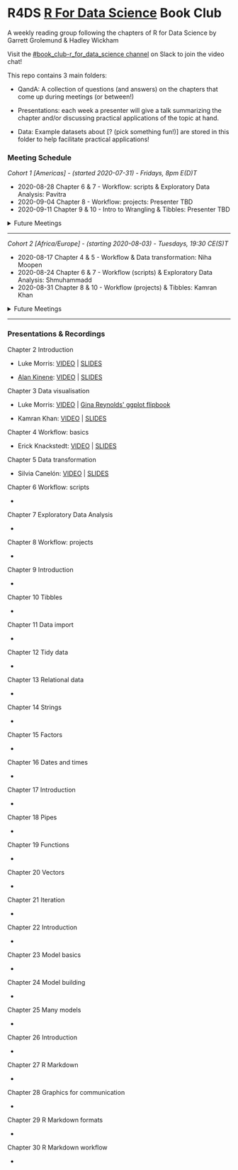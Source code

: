 # R4DS [R For Data Science](https://r4ds.had.co.nz/) Book Club

A weekly reading group following the chapters of R for Data Science by Garrett Grolemund & Hadley Wickham

Visit the [#book_club-r_for_data_science channel](https://r4ds.io/join) on Slack to join the video chat! 

This repo contains 3 main folders:

- QandA: A collection of questions (and answers) on the chapters that come up during meetings (or between!)

- Presentations: each week a presenter will give a talk summarizing the chapter and/or discussing practical applications of the topic at hand. 

- Data: Example datasets about [? (pick something fun!)] are stored in this folder to help facilitate practical applications!

### Meeting Schedule 

*Cohort 1 [Americas] - (started 2020-07-31) - Fridays, 8pm E(D)T*

- 2020-08-28 Chapter 6 & 7 -  Workflow: scripts & Exploratory Data Analysis: Pavitra
- 2020-09-04 Chapter 8 - Workflow: projects: Presenter TBD
- 2020-09-11 Chapter 9 & 10 - Intro to Wrangling & Tibbles: Presenter TBD

<details>
  <summary> Future Meetings </summary>

- 2020-09-18 - Chapter 11 - Data Import
- 2020-09-25 - Chapter 12 - Tidy Data
- 2020-10-02 - Chapter 13 - Relational Data
- 2020-10-09 - Chapter 14 - Strings

</details>
<hr>


*Cohort 2 [Africa/Europe] - (starting 2020-08-03) - Tuesdays, 19:30 CE(S)T*

- 2020-08-17 Chapter 4 & 5 - Workflow & Data transformation: Niha Moopen
- 2020-08-24 Chapter 6 & 7 - Workflow (scripts) & Exploratory Data Analysis: Shmuhammadd
- 2020-08-31 Chapter 8 & 10 - Workflow (projects) & Tibbles: Kamran Khan

<details>
  <summary> Future Meetings </summary>

- 2020-09-07 Chapter 11 - Data import
- 2020-09-14 Chapter 12 - Tidy data
- 2020-09-21 Chapter 13 - Relational data
- 2020-09-28 Chapter 14 - Strings

</details>
<hr>

### Presentations & Recordings

Chapter 2 Introduction 

- Luke Morris: [VIDEO](https://youtu.be/J8KHe2KAnUk) | [SLIDES](https://r4ds.github.io/bookclub-R_for_Data_Science/Presentations/Week01/Cohort1/R4DS%20Ch%201-2%20-%20Morris.html)

- [Alan Kinene](https://twitter.com/kinenealan): [VIDEO](https://youtu.be/M28oO5jmVQU) | [SLIDES](https://www.alankinene.com/r4ds_book_club/r4ds/r4ds-ch1_2.html#1)  

Chapter 3 Data visualisation 

- Luke Morris: [VIDEO](https://youtu.be/TuWkMvQbYPI) | [Gina Reynolds' ggplot flipbook](https://evamaerey.github.io/ggplot_flipbook/ggplot_flipbook_xaringan.html)

- Kamran Khan: [VIDEO](https://youtu.be/1Kl-Ma2Ajk8) | [SLIDES]()

Chapter 4 Workflow: basics 

- Erick Knackstedt: [VIDEO](https://youtu.be/utmMd8QEq7Y) | [SLIDES](https://r4ds.github.io/bookclub-R_for_Data_Science/Presentations/Week03/Cohort1/Chapter4Slides.html) 

Chapter 5 Data transformation 

- Silvia Canelón: [VIDEO](https://youtu.be/p-h758aKWQY) | [SLIDES](https://r4ds.github.io/bookclub-R_for_Data_Science/Presentations/Week04/Cohort1/Chapter5Slides.html)

Chapter 6 Workflow: scripts 

- 

Chapter 7 Exploratory Data Analysis 

- 

Chapter 8 Workflow: projects 

- 

Chapter 9 Introduction 

- 

Chapter 10 Tibbles 

- 

Chapter 11 Data import 

- 

Chapter 12 Tidy data 

- 

Chapter 13 Relational data 

- 

Chapter 14 Strings 

- 

Chapter 15 Factors 

- 

Chapter 16 Dates and times 

- 

Chapter 17 Introduction 

- 

Chapter 18 Pipes 

- 

Chapter 19 Functions 

- 

Chapter 20 Vectors 

- 

Chapter 21 Iteration 

- 

Chapter 22 Introduction 

- 

Chapter 23 Model basics 

- 

Chapter 24 Model building 

- 

Chapter 25 Many models 

- 

Chapter 26 Introduction 

- 

Chapter 27 R Markdown 

- 

Chapter 28 Graphics for communication 

- 

Chapter 29 R Markdown formats 

- 

Chapter 30 R Markdown workflow 

- 
